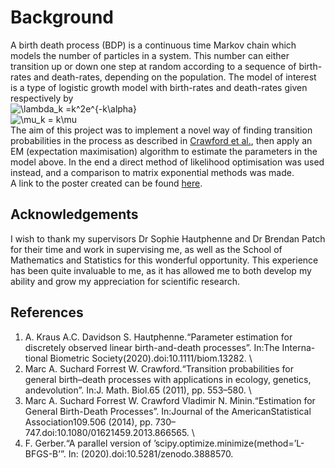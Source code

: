 # Background
   A birth death process (BDP) is a continuous time Markov chain which models the number of particles in a system. This number can either transition up or down one step at random according to a sequence of birth-rates and death-rates, depending on the population.
   The model of interest is a type of logistic growth model with birth-rates and death-rates given respectively by <br/>
   <img src="https://latex.codecogs.com/gif.latex?\lambda_k&space;=k^2e^{-k\alpha}" title="\lambda_k =k^2e^{-k\alpha}" /><br/>
   <img src="https://latex.codecogs.com/gif.latex?\mu_k&space;=&space;k\mu" title="\mu_k = k\mu" /><br/>
   The aim of this project was to implement a novel way of finding transition probabilities in the process as described in [Crawford et al.](https://www.researchgate.net/publication/51957281_Estimation_for_General_Birth-Death_Processes), then apply an EM (expectation maximisation) algorithm to estimate the parameters in the model above.
   In the end a direct method of likelihood optimisation was used instead, and a comparison to matrix exponential methods was made. <br/>
   A link to the poster created can be found [here](https://ms.unimelb.edu.au/__data/assets/pdf_file/0010/3628603/Poster_Steven_Nguyen.pdf).

## Acknowledgements
I wish to thank my supervisors Dr Sophie Hautphenne and Dr Brendan Patch for their time and work in supervising me, as well as the School of Mathematics and Statistics for this wonderful opportunity. This experience has been quite invaluable to me, as it has allowed me to both develop my ability and grow my appreciation for scientific research.
    
## References
1. A. Kraus A.C. Davidson S. Hautphenne.“Parameter estimation for discretely observed linear birth-and-death processes”. In:The Interna-tional Biometric Society(2020).doi:10.1111/biom.13282. \\
1.  Marc A. Suchard Forrest W. Crawford.“Transition probabilities for general birth–death processes with applications in ecology, genetics, andevolution”. In:J. Math. Biol.65 (2011), pp. 553–580. \\
1.  Marc A. Suchard Forrest W. Crawford Vladimir N. Minin.“Estimation for General Birth-Death Processes”. In:Journal of the AmericanStatistical Association109.506 (2014), pp. 730–747.doi:10.1080/01621459.2013.866565. \\
1.  F. Gerber.“A parallel version of ’scipy.optimize.minimize(method=’L-BFGS-B’”. In: (2020).doi:10.5281/zenodo.3888570.

